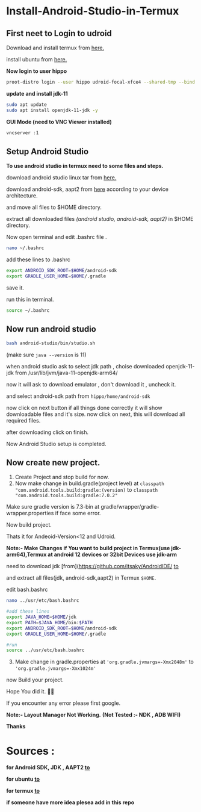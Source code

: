 # Install-Android-Studio-in-Termux

## First neet to Login to udroid

Download and install termux from [here.](https://f-droid.org/en/packages/com.termux/)

install ubuntu from [here.](https://github.com/RandomCoderOrg/ubuntu-on-android/)

**Now login to user hippo**

```bash
proot-distro login --user hippo udroid-focal-xfce4 --shared-tmp --bind /dev/null:/proc/sys/kernel/cap_last_cap

```
**update and install jdk-11**
```bash
sudo apt update
sudo apt install openjdk-11-jdk -y
```
**GUI Mode (need to VNC Viewer installed)**
```bash
vncserver :1
```

## Setup Android Studio

**To use android studio in termux need to some files and steps.**

download android studio linux tar from [here.](https://developer.android.com/studio)

download android-sdk, aapt2 from [here](https://androidide.com/) according to your device architecture.
   
and move all files to $HOME directory.

extract all downloaded files *(android studio, android-sdk, aapt2)* in $HOME directory.

Now open terminal and edit .bashrc file .
```bash
nano ~/.bashrc
```
add these lines to .bashrc

```bash
export ANDROID_SDK_ROOT=$HOME/android-sdk
export GRADLE_USER_HOME=$HOME/.gradle
```
save it.

run this in terminal.
```bash 
source ~/.bashrc
```
## Now run android studio 

```bash 
bash android-studio/bin/studio.sh
```
(make sure `java --version` is 11)
   
when android studio ask to select jdk path , choise downloaded openjdk-11-jdk from /usr/lib/jvm/java-11-openjdk-arm64/

now it will ask to download emulator , don't download it , uncheck it.

and select android-sdk path from `hippo/home/android-sdk`

now click on next button if all things done correctly it will show downloadable files and it's size. now click on next, this will download all required files.

after downloading click on finish.

Now Android Studio setup is completed.

## Now create new project.
1. Create Project and stop build for now.
2. Now make change in build.gradle(project level) at `classpath "com.android.tools.build:gradle:(version)` to `classpath "com.android.tools.build:gradle:7.0.2"`

Make sure gradle version is 7.3-bin at gradle/wrapper/gradle-wrapper.properties if face some error.

Now build project.

Thats it for Andeoid-Version<12 and Udroid.

**Note:- Make Changes if You want to build project in Termux(use jdk-arm64),Termux at android 12 devices or 32bit Devices use jdk-arm**

need to download jdk [from](https://github.com/itsaky/AndroidIDE/ [to](https://github.com/itsaky/AndroidIDE/)

and extract all files(jdk, android-sdk,aapt2) in Termux `$HOME`.

edit bash.bashrc

```bash
nano ../usr/etc/bash.bashrc

#add these lines
export JAVA_HOME=$HOME/jdk
export PATH=$JAVA_HOME/bin:$PATH
export ANDROID_SDK_ROOT=$HOME/android-sdk
export GRADLE_USER_HOME=$HOME/.gradle

#run
source ../usr/etc/bash.bashrc
```

3. Make change in gradle.properties at `'org.gradle.jvmargs=-Xmx2048m'` to `'org.gradle.jvmargs=-Xmx1024m'`

now Build your project.

Hope You did it. 👍🏻

If you encounter any error please first google.

**Note:- Layout Manager Not Working.**
**(Not Tested :- NDK , ADB WIFI)**

**Thanks**

# Sources : 
**for Android SDK, JDK , AAPT2 [to](https://github.com/itsaky/AndroidIDE/)**

**for ubuntu [to](https://github.com/RandomCoderOrg/ubuntu-on-android/)**

**for termux [to](https://termux.com/)**

**if someone have more idea plesea add in this repo**
